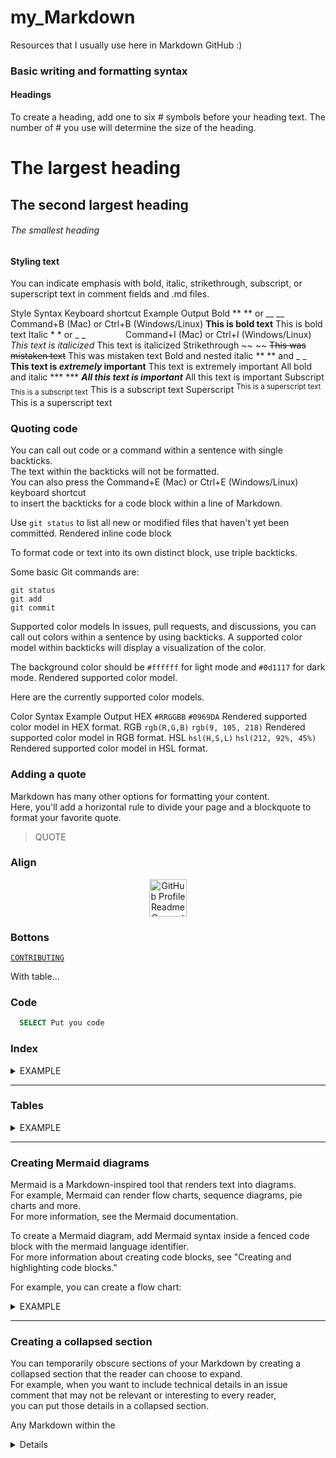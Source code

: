 # my_Markdown
Resources that I usually use here in Markdown GitHub :)

### Basic writing and formatting syntax
#### Headings

To create a heading, add one to six # symbols before your heading text. The number of # you use will determine the size of the heading.

# The largest heading
## The second largest heading
###### The smallest heading

#### Styling text
You can indicate emphasis with bold, italic, strikethrough, subscript, or superscript text in comment fields and .md files.

Style	Syntax	Keyboard shortcut	Example	Output
Bold	** ** or __ __	Command+B (Mac) or Ctrl+B (Windows/Linux)	**This is bold text**	This is bold text
Italic	* * or _ _     	Command+I (Mac) or Ctrl+I (Windows/Linux)	*This text is italicized*	This text is italicized
Strikethrough	~~ ~~		~~This was mistaken text~~	This was mistaken text
Bold and nested italic	** ** and _ _		**This text is _extremely_ important**	This text is extremely important
All bold and italic	*** ***		***All this text is important***	All this text is important
Subscript	<sub> </sub>		<sub>This is a subscript text</sub>	This is a subscript text
Superscript	<sup> </sup>		<sup>This is a superscript text</sup>	This is a superscript text

### Quoting code
You can call out code or a command within a sentence with single backticks.  
The text within the backticks will not be formatted.  
You can also press the Command+E (Mac) or Ctrl+E (Windows/Linux) keyboard shortcut  
to insert the backticks for a code block within a line of Markdown.

Use `git status` to list all new or modified files that haven't yet been committed.
Rendered inline code block

To format code or text into its own distinct block, use triple backticks.

Some basic Git commands are:
```
git status
git add
git commit
```

Supported color models
In issues, pull requests, and discussions, you can call out colors within a sentence by using backticks. A supported color model within backticks will display a visualization of the color.

The background color should be `#ffffff` for light mode and `#0d1117` for dark mode.
Rendered supported color model.

Here are the currently supported color models.

Color	Syntax	Example	Output
HEX	`#RRGGBB`	`#0969DA`	Rendered supported color model in HEX format.
RGB	`rgb(R,G,B)`	`rgb(9, 105, 218)`	Rendered supported color model in RGB format.
HSL	`hsl(H,S,L)`	`hsl(212, 92%, 45%)`	Rendered supported color model in HSL format.




### Adding a quote
Markdown has many other options for formatting your content.  
Here, you'll add a horizontal rule to divide your page and a blockquote to format your favorite quote.

> QUOTE

### Align
<p align="center">
  <a href="https://rahuldkjain.github.io/gh-profile-readme-generator">
    <img alt="GitHub Profile Readme Generator" src="./src/images/mdg.png" width="60" />
  </a>
</p>


### Bottons

[`CONTRIBUTING`](CONTRIBUTING.md)

With table...

### Code

```sql
  SELECT Put you code
```


### Index

<details><summary>EXAMPLE</summary>
<p>

### Index
- [Description 1](https://link.com)  
- [Description 2](https://link.com)  
- [Description 3](https://link.com)  
  - [Description 3.1](https://link.com)  
  - [Description 3.2](https://link.com)  
  - [Description 3.3](https://link.com)  
  - [Description 3.4](https://link.com)  
  
---

CODE MARKDOWN:

```
### Index
- [Description 1](https://link.com)  
- [Description 2](https://link.com)  
- [Description 3](https://link.com)  
  - [Description 3.1](https://link.com)  
  - [Description 3.2](https://link.com)  
  - [Description 3.3](https://link.com)  
  - [Description 3.4](https://link.com)  
```

</p>
</details>

---

### Tables

<details><summary>EXAMPLE</summary>
<p>

<div align = "center">
<table>
  <tr><th> <b> Consultas </b> </th></tr>
  <tr><td>
    
  | N° | Reporte | Check|
  |:---:|:---:|:---:| 
  | 1 | Clientes que han comprado más en valor.  | ✔️ |
  | 2 | Clientes que han comprado más en cantidad.  | ✔️ |
  | 3 | Productos más vendidos en valor.  | ✔️ |
  | 4 | Productos más vendidos en cantidad.  | ✔️ |
  | 5 | Productos menos vendidos en valor.  | ✔️ |
  | 6 | Productos menos vendidos en cantidad.  | ✔️ |
  | 7 | Valor de las ventas agrupadas por mes.  | ✔️ |
  | 8 | Valor de las ventas agrupadas por producto y mes.  | ✔️ |

</table>
Tabla 2. Consultas </br> </br>
</div>

CODE MARKDOWN:

```
<div align = "center">
<table>
  <tr><th> <b> Consultas </b> </th></tr>
  <tr><td>
    
  | N° | Reporte | Check|
  |:---:|:---:|:---:| 
  | 1 | Clientes que han comprado más en valor.  | ✔️ |
  | 2 | Clientes que han comprado más en cantidad.  | ✔️ |
  | 3 | Productos más vendidos en valor.  | ✔️ |
  | 4 | Productos más vendidos en cantidad.  | ✔️ |
  | 5 | Productos menos vendidos en valor.  | ✔️ |
  | 6 | Productos menos vendidos en cantidad.  | ✔️ |
  | 7 | Valor de las ventas agrupadas por mes.  | ✔️ |
  | 8 | Valor de las ventas agrupadas por producto y mes.  | ✔️ |

</table>
Tabla 2. Consultas </br> </br>
</div>
```

</p>
</details>

---

### Creating Mermaid diagrams

Mermaid is a Markdown-inspired tool that renders text into diagrams.  
For example, Mermaid can render flow charts, sequence diagrams, pie charts and more.  
For more information, see the Mermaid documentation.

To create a Mermaid diagram, add Mermaid syntax inside a fenced code block with the mermaid language identifier.  
For more information about creating code blocks, see "Creating and highlighting code blocks."

For example, you can create a flow chart:

<details><summary>EXAMPLE</summary>
<p>

Here is a simple flow chart:

```mermaid
graph TD;
    A-->B;
    A-->C;
    B-->D;
    C-->D;
```

CODE MARKDOWN:

Here is a simple flow chart:

```mermaid
graph TD;
    A-->B;
    A-->C;
    B-->D;
    C-->D;
```

</p>
</details>

---

### Creating a collapsed section

You can temporarily obscure sections of your Markdown by creating a collapsed section that the reader can choose to expand.  
For example, when you want to include technical details in an issue comment that may not be relevant or interesting to every reader,  
you can put those details in a collapsed section.

Any Markdown within the <details> block will be collapsed until the reader clicks  to expand the details.  
Within the <details> block, use the <summary> tag to create a label to the right of .

<details><summary>EXAMPLE</summary>
<p>
<details><summary>CLICK ME</summary>
<p>

#### We can hide anything, even code!

```ruby
   puts "Hello World"
```

</p>
</details>


CODE MARKDOWN:

```
<details><summary>CLICK ME</summary>
<p>

#### We can hide anything, even code!

```ruby
   puts "Hello World"
```

</p>
</details>

```
</p>
</details>


https://docs.github.com/en/get-started/writing-on-github
https://docs.github.com/es/get-started/writing-on-github/working-with-advanced-formatting/organizing-information-with-collapsed-sections

---
✏❤ **@ferjml97** 
